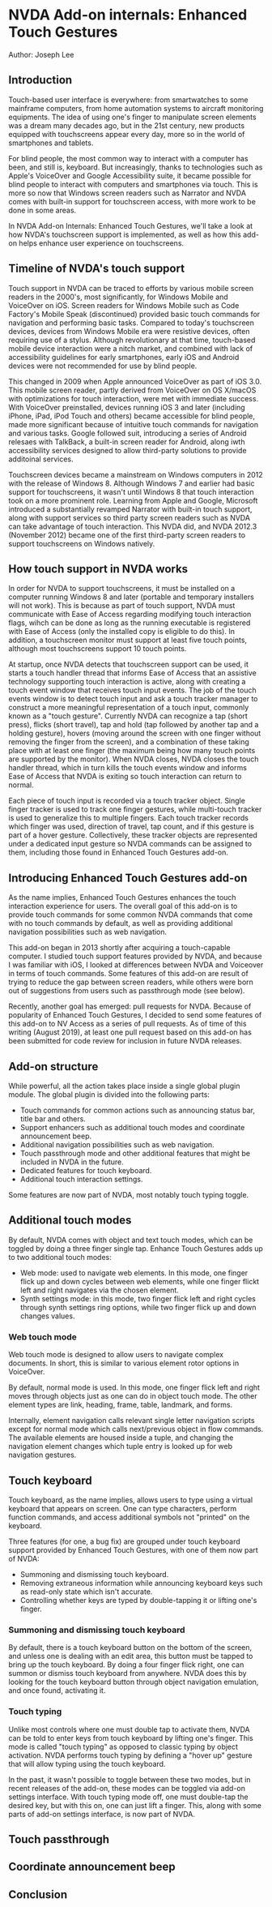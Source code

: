 # NVDA Add-on internals: Enhanced Touch Gestures

Author: Joseph Lee

## Introduction

Touch-based user interface is everywhere: from smartwatches to some mainframe computers, from home automation systems to aircraft monitoring equipments. The idea of using one's finger to manipulate screen elements was a dream many decades ago, but in the 21st century, new products equipped with touchscreens appear every day, more so in the world of smartphones and tablets.

For blind people, the most common way to interact with a computer has been, and still is, keyboard. But increasingly, thanks to technologies such as Apple's VoiceOver and Google Accessibility suite, it became possible for blind people to interact with computers and smartphones via touch. This is more so now that Windows screen readers such as Narrator and NVDA comes with built-in support for touchscreen access, with more work to be done in some areas.

In NVDA Add-on Internals: Enhanced Touch Gestures, we'll take a look at how NVDA's touchscreen support is implemented, as well as how this add-on helps enhance user experience on touchscreens.

## Timeline of NVDA's touch support

Touch support in NVDA can be traced to efforts by various mobile screen readers in the 2000's, most significantly, for Windows Mobile and VoiceOver on iOS. Screen readers for Windows Mobile such as Code Factory's Mobile Speak (discontinued) provided basic touch commands for navigation and performing basic tasks. Compared to today's touchscreen devices, devices from Windows Mobile era were resistive devices, often requiring use of a stylus. Although revolutionary at that time, touch-based mobile device interaction were a nitch market, and combined with lack of accessibility guidelines for early smartphones, early iOS and Android devices were not recommended for use by blind people.

This changed in 2009 when Apple announced VoiceOver as part of iOS 3.0. This mobile screen reader, partly derived from VoiceOver on OS X/macOS with optimizations for touch interaction, were met with immediate success. With VoiceOver preinstalled, devices running iOS 3 and later (including iPhone, iPad, iPod Touch and others) became accessible for blind people, made more significant because of intuitive touch commands for navigation and various tasks. Google followed suit, introducing a series of Android relesaes with TalkBack, a built-in screen reader for Android, along iwth accessibility services designed to allow third-party solutions to provide additoinal services.

Touchscreen devices became a mainstream on Windows computers in 2012 with the release of Windows 8. Although Windows 7 and earlier had basic support for touchscreens, it wasn't until Windows 8 that touch interaction took on a more prominent role. Learning from Apple and Google, Microsoft introduced a substantially revamped Narrator with built-in touch support, along with support services so third party screen readers such as NVDA can take advantage of touch interaction. This NVDA did, and NVDA 2012.3 (November 2012) became one of the first third-party screen readers to support touchscreens on Windows natively.

## How touch support in NVDA works

In order for NVDA to support touchscreens, it must be installed on a computer running Windows 8 and later (portable and temporary installers will not work). This is because as part of touch support, NVDA must communicate with Ease of Access regarding modifying touch interaction flags, wihch can be done as long as the running executable is registered with Ease of Access (only the installed copy is eligible to do this). In addition, a touchscreen monitor must support at least five touch points, although most touchscreens support 10 touch points.

At startup, once NVDA detects that touchscreen support can be used, it starts a touch handler thread that informs Ease of Access that an assistive technology supporting touch interaction is active, along with creating a touch event window that receives touch input events. The job of the touch events window is to detect touch input and ask a touch tracker manager to construct a more meaningful representation of a touch input, commonly known as a "touch gesture". Currently NVDA can recognize a tap (short press), flicks (short travel), tap and hold (tap followed by another tap and a holding gesture), hovers (moving around the screen with one finger without removing the finger from the screen), and a combination of these taking place with at least one finger (the maximum being how many touch points are supported by the monitor). When NVDA closes, NVDA closes the touch handler thread, which in turn kills the touch events window and informs Ease of Access that NVDA is exiting so touch interaction can return to normal.

Each piece of touch input is recorded via a touch tracker object. Single finger tracker is used to track one finger gestures, while multi-touch tracker is used to generalize this to multiple fingers. Each touch tracker records which finger was used, direction of travel, tap count, and if this gesture is part of a hover gesture. Collectively, these tracker objects are represented under a dedicated input gesture so NVDA commands can be assigned to them, including those found in Enhanced Touch Gestures add-on.

## Introducing Enhanced Touch Gestures add-on

As the name implies, Enhanced Touch Gestures enhances the touch interaction experience for users. The overall goal of this add-on is to provide touch commands for some common NVDA commands that come with no touch commands by default, as well as providing additional navigation possibilities such as web navigation.

This add-on began in 2013 shortly after acquiring a touch-capable computer. I studied touch support features provided by NVDA, and because I was familiar with iOS, I looked at differences between NVDA and Voiceover in terms of touch commands. Some features of this add-on are result of trying to reduce the gap between screen readers, while others were born out of suggestions from users such as passthrough mode (see below).

Recently, another goal has emerged: pull requests for NVDA. Because of popularity of Enhanced Touch Gestures, I decided to send some features of this add-on to NV Access as a series of pull requests. As of time of this writing (August 2019), at least one pull request based on this add-on has been submitted for code review for inclusion in future NVDA releases.

## Add-on structure

While powerful, all the action takes place inside a single global plugin module. The global plugin is divided into the following parts:

* Touch commands for common actions such as announcing status bar, title bar and others.
* Support enhancers such as additional touch modes and coordinate announcement beep.
* Additional navigation possibilities such as web navigation.
* Touch passthrough mode and other additional features that might be included in NVDA in the future.
* Dedicated features for touch keyboard.
* Additional touch interaction settings.

Some features are now part of NVDA, most notably touch typing toggle.

## Additional touch modes

By default, NVDA comes with object and text touch modes, which can be toggled by doing a three finger single tap. Enhance Touch Gestures adds up to two additional touch modes:

* Web mode: used to navigate web elements. In this mode, one finger flick up and down cycles between web elements, while one finger flickt left and right navigates via the chosen element.
* Synth settings mode: in this mode, two finger flick left and right cycles through synth settings ring options, while two finger flick up and down changes values.

### Web touch mode

Web touch mode is designed to allow users to navigate complex documents. In short, this is similar to various element rotor options in VoiceOver.

By default, normal mode is used. In this mode, one finger flick left and right moves through objects just as one can do in object touch mode. The other element types are link, heading, frame, table, landmark, and forms.

Internally, element navigation calls relevant single letter navigation scripts except for normal mode which calls next/previous object in flow commands. The available elements are housed inside a tuple, and changing the navigation element changes which tuple entry is looked up for web navigation gestures.

## Touch keyboard

Touch keyboard, as the name implies, allows users to type using a virtual keyboard that appears on screen. One can type characters, perform function commands, and access additional symbols not "printed" on the keyboard.

Three features (for one, a bug fix) are grouped under touch keyboard support provided by Enhanced Touch Gestures, with one of them now part of NVDA:

* Summoning and dismissing touch keyboard.
* Removing extraneous information while announcing keyboard keys such as read-only state which isn't accurate.
* Controlling whether keys are typed by double-tapping it or lifting one's finger.

### Summoning and dismissing touch keyboard

By default, there is a touch keyboard button on the bottom of the screen, and unless one is dealing with an edit area, this button must be tapped to bring up the touch keyboard. By doing a four finger flick right, one can summon or dismiss touch keyboard from anywhere. NVDA does this by looking for the touch keyboard button through object navigation emulation, and once found, activating it.

### Touch typing

Unlike most controls where one must double tap to activate them, NVDA can be told to enter keys from touch keyboard by lifting one's finger. This mode is called "touch typing" as opposed to classic typing by object activation. NVDA performs touch typing by defining a "hover up" gesture that will allow typing using the touch keyboard.

In the past, it wasn't possible to toggle between these two modes, but in recent releases of the add-on, these modes can be toggled via add-on settings interface. With touch typing mode off, one must double-tap the desired key, but with this on, one can just lift a finger. This, along with some parts of add-on settings interface, is now part of NVDA.

## Touch passthrough

## Coordinate announcement beep

## Conclusion

